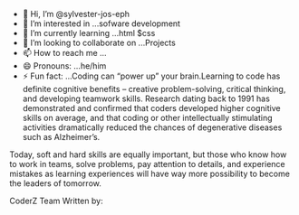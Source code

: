 - 👋 Hi, I’m @sylvester-jos-eph
- 👀 I’m interested in ...sofware development
- 🌱 I’m currently learning ...html $css
- 💞️ I’m looking to collaborate on ...Projects
- 📫 How to reach me ...
- 😄 Pronouns: ...he/him
- ⚡ Fun fact: ...Coding can “power up” your brain.Learning to code has definite cognitive benefits – creative problem-solving, critical thinking, and developing teamwork skills. Research dating back to 1991 has demonstrated and confirmed that coders developed higher cognitive skills on average, and that coding or other intellectually stimulating activities dramatically reduced the chances of degenerative diseases such as Alzheimer’s.

Today, soft and hard skills are equally important, but those who know how to work in teams, solve problems, pay attention to details, and experience mistakes as learning experiences will have way more possibility to become the leaders of tomorrow.

CoderZ Team
Written by:

<!---
sylvester-jos-eph/sylvester-jos-eph is a ✨ special ✨ repository because its `README.md` (this file) appears on your GitHub profile.
You can click the Preview link to take a look at your changes.
--->
